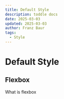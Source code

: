```yaml
---
title: Default Style
description: toddle docs
date: 2025-03-03
updated: 2025-03-03
author: Franz Baur
tags: 
  - Style
---
```


# Default Style


## Flexbox
What is flexbox